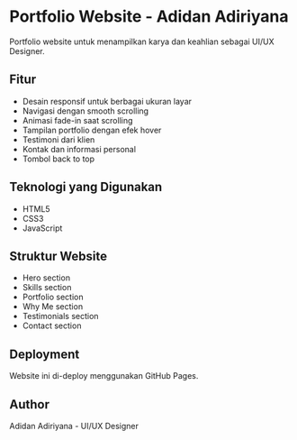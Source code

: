 # Portfolio Website - Adidan Adiriyana

Portfolio website untuk menampilkan karya dan keahlian sebagai UI/UX Designer.

## Fitur

- Desain responsif untuk berbagai ukuran layar
- Navigasi dengan smooth scrolling
- Animasi fade-in saat scrolling
- Tampilan portfolio dengan efek hover
- Testimoni dari klien
- Kontak dan informasi personal
- Tombol back to top

## Teknologi yang Digunakan

- HTML5
- CSS3
- JavaScript

## Struktur Website

- Hero section
- Skills section
- Portfolio section
- Why Me section
- Testimonials section
- Contact section

## Deployment

Website ini di-deploy menggunakan GitHub Pages.

## Author

Adidan Adiriyana - UI/UX Designer
